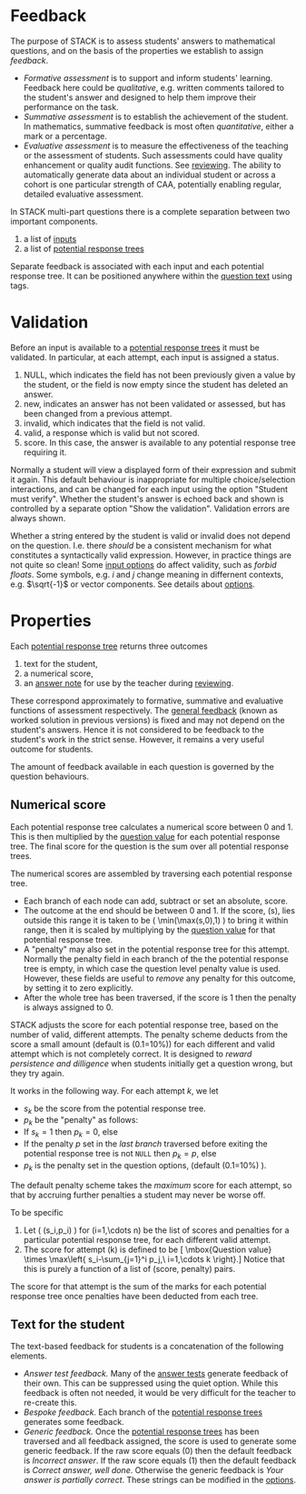 # Feedback #

The purpose of STACK is to assess students' answers to mathematical questions,
and on the basis of the properties we establish to assign _feedback_.

* _Formative assessment_ is to support and inform students' learning.
  Feedback here could be _qualitative_, e.g. written comments tailored to the student's answer and designed to help them improve their performance on the task.
* _Summative assessment_ is to establish the achievement of the student.
  In mathematics, summative feedback is most often _quantitative_,  either a mark or a percentage.
* _Evaluative assessment_ is to measure the effectiveness of the teaching or the
  assessment of students.  Such assessments could have quality enhancement or quality audit functions.
  See [reviewing](Reviewing.md). The ability to automatically generate data about an individual student or
  across a cohort is one particular strength of CAA, potentially enabling regular, detailed evaluative assessment.

In STACK multi-part questions there is a complete separation between two important components.

1. a list of [inputs](Inputs.md)
2. a list of [potential response trees](Potential_response_trees.md)

Separate feedback is associated with each input and each potential response tree.  It can be positioned anywhere within the [question text](CASText.md#question_text) using tags.

# Validation #

Before an input is available to a [potential response trees](Potential_response_trees.md)
it must be validated.  In particular, at each attempt, each input is assigned a status.

1. NULL, which indicates the field has not been previously given a value by the student,
   or the field is now empty since the student has deleted an answer.
2. new, indicates an answer has not been validated or assessed, but has been changed from a previous attempt.
3. invalid, which indicates that the field is not valid.
4. valid, a response which is valid but not scored.
5. score.  In this case, the answer is available to any potential response tree requiring it.

Normally a student will view a displayed form of their expression and submit it again.  This default behaviour is inappropriate for multiple choice/selection interactions, and can be changed for each input using the option "Student must verify".  Whether the student's answer is echoed back and shown is controlled by a separate option "Show the validation".  Validation errors are always shown.

Whether a string entered by the student is valid or invalid does not depend on the question. I.e. there _should_ be a consistent mechanism for what constitutes a syntactically valid expression. However, in practice things are not quite so clean!  Some [input options](Inputs.md#Input_options) do affect validity, such as _forbid floats_.   Some symbols, e.g. $i$ and $j$ change meaning in differnent contexts, e.g. $\sqrt{-1}$ or vector components.  See details about [options](Options.md).

# Properties #

Each [potential response tree](Potential_response_trees.md) returns three outcomes

1. text for the student,
2. a numerical score,
3. an [answer note](Potential_response_trees.md#Answer_note)
   for use by the teacher during [reviewing](Reviewing.md).

These correspond approximately to formative, summative and evaluative functions of assessment respectively.
The [general feedback](CASText.md#General_feedback) (known as worked solution in previous versions) is fixed and may not depend on the student's answers.
Hence it is not considered to be feedback to the student's work in the strict sense.  However, it remains a very useful outcome for students.

The amount of feedback available in each question is governed by the question behaviours.

## Numerical score  ##

Each potential response tree calculates a numerical score between 0 and 1.  This is then multiplied by the [question value](Potential_response_trees.md#Question_value) for each potential response tree.  The final score for the question is the sum over all potential response trees.

The numerical scores are assembled by traversing each potential response tree.

* Each branch of each node can add, subtract or set an absolute, score.
* The outcome at the end should be between 0 and 1.  If the score, \(s\), lies outside this range it is taken to be \( \min(\max(s,0),1) \) to bring it within range, then it is scaled by multiplying by the [question value](Potential_response_trees.md#Question_value) for that potential response tree.
* A "penalty" may also set in the potential response tree for this attempt. Normally the penalty field in each branch of the the potential response tree is empty, in which case the question level penalty value is used.  However, these fields are useful to _remove_ any penalty for this outcome, by setting it to zero explicitly.
* After the whole tree has been traversed, if the score is 1 then the penalty is always assigned to 0.

STACK adjusts the score for each potential response tree, based on the number of valid, different attempts.  The penalty scheme deducts from the score a small amount (default is \(0.1=10\%\)) for each different and valid attempt which is not completely correct.   It is designed to _reward persistence and dilligence_ when students initially get a question wrong, but they try again.

It works in the following way. For each attempt $k$, we let

* $s_k$ be the score from the potential response tree.
* $p_k$ be the "penalty" as follows:
 * If $s_k=1$ then $p_k=0$, else
 * If the penalty $p$ set in the _last branch_ traversed before exiting the potential response tree is not `NULL` then $p_k=p$, else
 * $p_k$ is the penalty set in the question options, (default \(0.1=10\%\) ).

The default penalty scheme takes the _maximum_ score for each attempt, so that by accruing further penalties a student may never be worse off.

To be specific

1. Let \( (s_i,p_i) \) for \(i=1,\cdots n\) be the list of scores and penalties for a particular potential response tree, for each different valid attempt.
2. The score for attempt \(k\) is defined to be
\[ \mbox{Question value} \times \max\left\{ s_i-\sum_{j=1}^i p_j,\ i=1,\cdots k \right\}.\]
Notice that this is purely a function of a list of (score, penalty) pairs.

The score for that attempt is the sum of the marks for each potential response tree once penalties have been deducted from each tree.

## Text for the student  ##

The text-based feedback for students is a concatenation of the following elements.

* *Answer test feedback.* Many of the [answer tests](Answer_tests.md) generate feedback of their own. This can be suppressed using the quiet option. While this feedback is often not needed, it would be very difficult for the teacher to re-create this.
* *Bespoke feedback.* Each branch of the [potential response trees](Potential_response_trees.md) generates some feedback.
* *Generic feedback.* Once the [potential response trees](Potential_response_trees.md) has been traversed and all feedback assigned, the score is used to generate some generic feedback. If the raw score equals \(0\) then the default feedback is _Incorrect answer_.   If the raw score equals \(1\) then the default feedback is _Correct answer, well done_. Otherwise the generic feedback is _Your answer is partially correct_.  These strings can be modified in the [options](Options.md).
